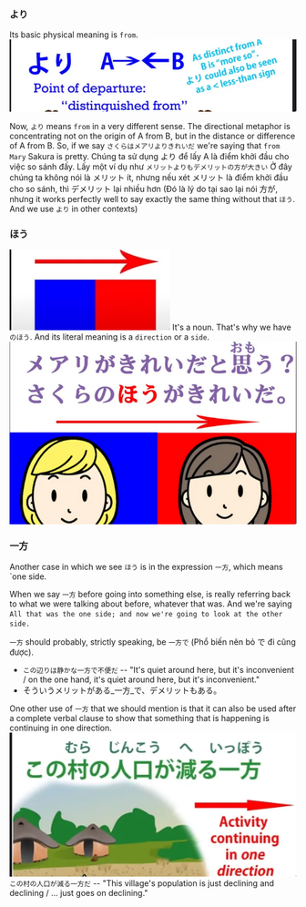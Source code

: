 ### より

Its basic physical meaning is `from`.
![Pasted image 20250608154046.png](img/Pasted%20image%2020250608154046.png)

Now, `より` means `from` in a very different sense. The directional metaphor is concentrating not on the origin of A from B, but in the distance or difference of A from B. So, if we say `さくらはメアリよりきれいだ` we're saying that `from Mary` Sakura is pretty.
Chúng ta sử dụng より để lấy A là điểm khởi đầu cho việc so sánh đấy. Lấy một ví dụ như
`メリットよりもデメリットの方が大きい`
Ở đây chúng ta không nói là メリット ít, nhưng nếu xét メリット là điểm khởi đầu cho so sánh, thì デメリット lại nhiều hơn (Đó là lý do tại sao lại nói 方が, nhưng it works perfectly well to say exactly the same thing without that `ほう`. And we use `より` in other contexts)

### ほう
![Pasted image 20250608154530.png](img/Pasted%20image%2020250608154530.png)
It's a noun. That's why we have `のほう`. And its literal meaning is a `direction` or a `side`.
![Pasted image 20250608154520.png](img/Pasted%20image%2020250608154520.png)

### 一方
Another case in which we see `ほう` is in the expression `一方`, which means `one side.

When we say `一方` before going into something else, is really referring back to what we were talking about before, whatever that was. And we're saying `All that was the one side; and now we're going to look at the other side.`

`一方` should probably, strictly speaking, be `一方で` (Phổ biến nên bỏ で đi cũng được).

- `この辺りは静かな一方で不便だ` -- "It's quiet around here, but it's inconvenient / on the one hand, it's quiet around here, but it's inconvenient."
- そういうメリットがある_一方_で、デメリットもある。

One other use of `一方` that we should mention is that it can also be used after a complete verbal clause to show that something that is happening is continuing in one direction.
![Pasted image 20250608154928.png](img/Pasted%20image%2020250608154928.png)
`この村の人口が減る一方だ` -- "This village's population is just declining and declining / ... just goes on declining."